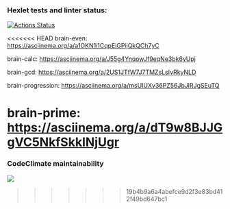 ### Hexlet tests and linter status:
[![Actions Status](https://github.com/vikatresk/python-project-49/workflows/hexlet-check/badge.svg)](https://github.com/vikatresk/python-project-49/actions)

<<<<<<< HEAD
brain-even:
https://asciinema.org/a/a1OKN1i1CqpEiGPijQkQCh7yC

brain-calc:
https://asciinema.org/a/J55g4YnqowJf9eqNe3bk6yUpj

brain-gcd:
https://asciinema.org/a/2US1JTfW7J7TMZsLsIvRkyNLD

brain-progression:
https://asciinema.org/a/msUIUXv36PZ56JbJlRJgSEuTQ

brain-prime:
https://asciinema.org/a/dT9w8BJJGgVC5NkfSkkINjUgr
=======
### CodeClimate maintainability
<a href="https://codeclimate.com/github/vikatresk/python-project-49/maintainability"><img src="https://api.codeclimate.com/v1/badges/6483332b2181d973154a/maintainability" /></a>
>>>>>>> 19b4b9a6a4abefce9d2f3e83bd412f49bd647bc1
